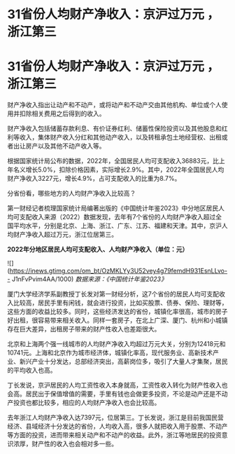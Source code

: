 # 31省份人均财产净收入：京沪过万元 ，浙江第三

# 31省份人均财产净收入：京沪过万元 ，浙江第三

财产净收入指出让动产和不动产，或将动产和不动产交由其他机构、单位或个人使用并扣除相关费用之后得到的收入。

财产净收入包括储蓄存款利息、有价证券红利、储蓄性保险投资以及其他股息和红利等收入，集体财产收入分红和其他动产收入，以及转租承包土地经营权、出租或者出让房产以及其他不动产收入等。

根据国家统计局公布的数据，2022年，全国居民人均可支配收入36883元，比上年名义增长5.0%，扣除价格因素，实际增长2.9%。其中，2022年全国居民人均财产净收入3227元，增长4.9%，占可支配收入的比重为8.7%。

分省份看，哪些地方的人均财产净收入比较高？

第一财经记者梳理国家统计局编著出版的《中国统计年鉴2023》中分地区居民人均可支配收入来源（2022）数据发现，去年有7个省份的人均财产净收入超过全国平均水平，分别是北京、上海、浙江、广东、江苏、福建和天津。其中，京沪人均财产净收入超过万元，浙江位居第三。

**2022年分地区居民人均可支配收入、人均财产净收入（单位：元）**

![](https://inews.gtimg.com/om_bt/OzMKLYy3U52vey4g79femdH931EsnLLvo--
J1nFvPvim4AA/1000) _数据来源：《中国统计年鉴2023》_

厦门大学经济学系副教授丁长发对第一财经分析，这7个省份的居民人均可支配收入比较高，居民手里有闲钱，就会进行投资，比如买股票、债券、保险、理财等，这些方面的收益比较多。同时，这些经济发达的省份，城镇化率很高，城市的房子好出租，很容易带来相关收入。同样一套房子，在北上广深、厦门、杭州和小城镇存在巨大差异，出租房子带来的财产性收入也差距很大。

北京和上海两个强一线城市的人均财产净收入均超过万元大关，分别为12418元和10741元。上海和北京作为城市经济体，城镇化率高，现代服务业、高新技术产业、新兴产业十分发达，总部经济突出，高薪岗位多，吸引了大量人才集聚，居民的平均收入也高。

丁长发说，京沪居民的人均工资性收入本身就高，工资性收入转化为财产性收入也会高。居民出于保值增值的需要，手里有钱也会做更多投资，不论是动产还是不动产投资也都比较多，相应的人均财产净收入也会比较高。

去年浙江人均财产净收入达7397元，位居第三。丁长发说，浙江是目前我国民营经济、县域经济十分发达的省份，人均收入高，很多人就把收入用于股票、不动产等方面的投资，进而带来相关动产和不动产的收益。此外，浙江等地居民的投资意识浓厚，财产性的收入也会相对多一些。

